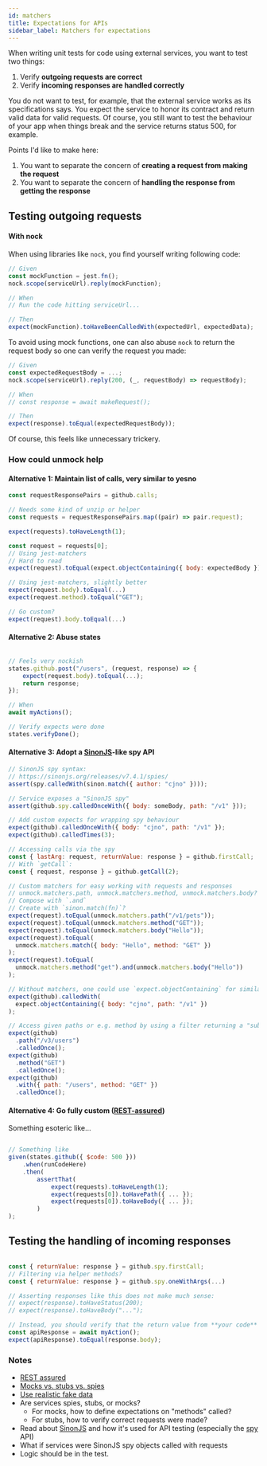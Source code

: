 ```yaml
---
id: matchers
title: Expectations for APIs
sidebar_label: Matchers for expectations
---
```


When writing unit tests for code using external services, you want to test two things:

1. Verify **outgoing requests are correct**
1. Verify **incoming responses are handled correctly**

You do not want to test, for example, that the external service works as its specifications says. You expect the service to honor its contract and return valid data for valid requests. Of course, you still want to test the behaviour of your app when things break and the service returns status 500, for example.

Points I'd like to make here:

1. You want to separate the concern of **creating a request from making the request**
1. You want to separate the concern of **handling the response from getting the response**

## Testing outgoing requests

#### With nock

When using libraries like `nock`, you find yourself writing following code:

```js
// Given
const mockFunction = jest.fn();
nock.scope(serviceUrl).reply(mockFunction);

// When
// Run the code hitting serviceUrl...

// Then
expect(mockFunction).toHaveBeenCalledWith(expectedUrl, expectedData);
```

To avoid using mock functions, one can also abuse `nock` to return the request body so one can verify the request you made:

```js
// Given
const expectedRequestBody = ...;
nock.scope(serviceUrl).reply(200, (_, requestBody) => requestBody);

// When
// const response = await makeRequest();

// Then
expect(response).toEqual(expectedRequestBody));
```

Of course, this feels like unnecessary trickery.

### How could unmock help

#### Alternative 1: Maintain list of calls, very similar to yesno

```js
const requestResponsePairs = github.calls;

// Needs some kind of unzip or helper
const requests = requestResponsePairs.map((pair) => pair.request);

expect(requests).toHaveLength(1);

const request = requests[0];
// Using jest-matchers
// Hard to read
expect(request).toEqual(expect.objectContaining({ body: expectedBody }));

// Using jest-matchers, slightly better
expect(request.body).toEqual(...)
expect(request.method).toEqual("GET");

// Go custom?
expect(request).body.toEqual(...)
```

#### Alternative 2: Abuse states

```js

// Feels very nockish
states.github.post("/users", (request, response) => {
    expect(request.body).toEqual(...);
    return response;
});

// When
await myActions();

// Verify expects were done
states.verifyDone();

```

#### Alternative 3: Adopt a [SinonJS](https://sinonjs.org/releases/v7.4.1/)-like spy API

```js
// SinonJS spy syntax:
// https://sinonjs.org/releases/v7.4.1/spies/
assert(spy.calledWith(sinon.match({ author: "cjno" })));

// Service exposes a "SinonJS spy"
assert(github.spy.calledOnceWith({ body: someBody, path: "/v1" }));

// Add custom expects for wrapping spy behaviour
expect(github).calledOnceWith({ body: "cjno", path: "/v1" });
expect(github).calledTimes(3);

// Accessing calls via the spy
const { lastArg: request, returnValue: response } = github.firstCall;
// With `getCall`:
const { request, response } = github.getCall(2);

// Custom matchers for easy working with requests and responses
// unmock.matchers.path, unmock.matchers.method, unmock.matchers.body?
// Compose with `.and`
// Create with `sinon.match(fn)`?
expect(request).toEqual(unmock.matchers.path("/v1/pets"));
expect(request).toEqual(unmock.matchers.method("GET"));
expect(request).toEqual(unmock.matchers.body("Hello"));
expect(request).toEqual(
  unmock.matchers.match({ body: "Hello", method: "GET" })
);
expect(request).toEqual(
  unmock.matchers.method("get").and(unmock.matchers.body("Hello"))
);

// Without matchers, one could use `expect.objectContaining` for similar assertions
expect(github).calledWith(
  expect.objectContaining({ body: "cjno", path: "/v1" })
);

// Access given paths or e.g. method by using a filter returning a "subset spy"?
expect(github)
  .path("/v3/users")
  .calledOnce();
expect(github)
  .method("GET")
  .calledOnce();
expect(github)
  .with({ path: "/users", method: "GET" })
  .calledOnce();
```

#### Alternative 4: Go fully custom ([REST-assured](http://rest-assured.io/))

Something esoteric like...

```js

// Something like
given(states.github({ $code: 500 }))
    .when(runCodeHere)
    .then(
        assertThat(
            expect(requests).toHaveLength(1);
            expect(requests[0]).toHavePath({ ... });
            expect(requests[0]).toHaveBody({ ... });
        )
);

```

## Testing the handling of incoming responses

```js

const { returnValue: response } = github.spy.firstCall;
// Filtering via helper methods?
const { returnValue: response } = github.spy.oneWithArgs(...)

// Asserting responses like this does not make much sense:
// expect(response).toHaveStatus(200);
// expect(response).toHaveBody("...");

// Instead, you should verify that the return value from **your code** conforms to the response
const apiResponse = await myAction();
expect(apiResponse).toEqual(response.body);
```

### Notes

- [REST assured](https://techbeacon.com/app-dev-testing/how-perform-api-testing-rest-assured)
- [Mocks vs. stubs vs. spies](https://github.com/goldbergyoni/javascript-testing-best-practices#-%EF%B8%8F-%EF%B8%8F15-choose-the-right-test-doubles-avoid-mocks-in-favor-of-stubs-and-spies)
- [Use realistic fake data](https://github.com/goldbergyoni/javascript-testing-best-practices#-%EF%B8%8F16-dont-foo-use-realistic-input-dataing)
- Are services spies, stubs, or mocks?
  - For mocks, how to define expectations on "methods" called?
  - For stubs, how to verify correct requests were made?
- Read about [SinonJS](https://sinonjs.org/releases/v7.4.1/) and how it's used for API testing (especially the [spy](https://sinonjs.org/releases/v7.4.1/spies/) API)
- What if services were SinonJS spy objects called with requests
- Logic should be in the test.
